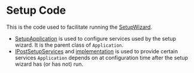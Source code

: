 # Setup Code

This is the code used to facilitate running the [SetupWizard](./SetupWizard.cs).

- [SetupApplication](./SetupApplication.cs) is used to configure services used by the setup wizard. It is the parent class of `Application`.
- [IPostSetupServices](./IPostSetupServices.cs) and [implementation](./PostSetupServices.cs) is used to provide certain services `Application` depends on at configuration time after the setup wizard has (or has not) run.
